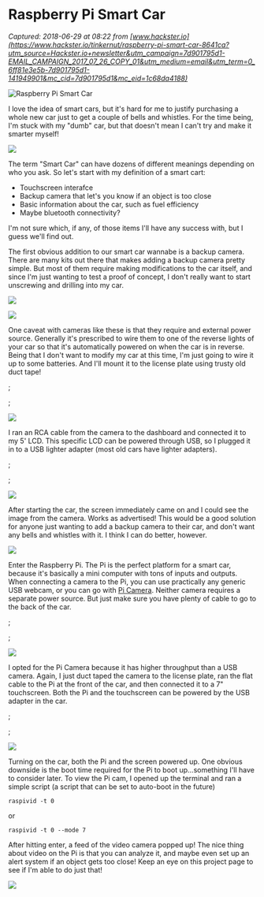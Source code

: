 # Raspberry Pi Smart Car

_Captured: 2018-06-29 at 08:22 from [www.hackster.io](https://www.hackster.io/tinkernut/raspberry-pi-smart-car-8641ca?utm_source=Hackster.io+newsletter&utm_campaign=7d901795d1-EMAIL_CAMPAIGN_2017_07_26_COPY_01&utm_medium=email&utm_term=0_6ff81e3e5b-7d901795d1-141949901&mc_cid=7d901795d1&mc_eid=1c68da4188)_

![Raspberry Pi Smart Car](https://hackster.imgix.net/uploads/attachments/507608/mvi_6389_mp4_00_00_20_05_still001_U35d3qOmSw.jpg?auto=compress%2Cformat&w=900&h=675&fit=min)

I love the idea of smart cars, but it's hard for me to justify purchasing a whole new car just to get a couple of bells and whistles. For the time being, I'm stuck with my "dumb" car, but that doesn't mean I can't try and make it smarter myself!

![](https://hackster.imgix.net/uploads/attachments/507980/tesla_fdCtTrWnKL.jpg?auto=compress%2Cformat&w=680&h=510&fit=max)

The term "Smart Car" can have dozens of different meanings depending on who you ask. So let's start with my definition of a smart cart:

  * Touchscreen interafce
  * Backup camera that let's you know if an object is too close
  * Basic information about the car, such as fuel efficiency
  * Maybe bluetooth connectivity?

I'm not sure which, if any, of those items I'll have any success with, but I guess we'll find out.

The first obvious addition to our smart car wannabe is a backup camera. There are many kits out there that makes adding a backup camera pretty simple. But most of them require making modifications to the car itself, and since I'm just wanting to test a proof of concept, I don't really want to start unscrewing and drilling into my car.

![](https://hackster.imgix.net/uploads/attachments/507988/s-l300_5e6YEtgdXU.jpg?auto=compress%2Cformat&w=680&h=510&fit=max)

![](https://hackster.imgix.net/uploads/attachments/507992/still01_szOukmbq7Q.jpg?auto=compress%2Cformat&w=680&h=510&fit=max)

One caveat with cameras like these is that they require and external power source. Generally it's prescribed to wire them to one of the reverse lights of your car so that it's automatically powered on when the car is in reverse. Being that I don't want to modify my car at this time, I'm just going to wire it up to some batteries. And I'll mount it to the license plate using trusty old duct tape!

;

;

![](https://hackster.imgix.net/uploads/attachments/507999/step02_AfhRywbsJd.jpg?auto=compress%2Cformat&w=680&h=510&fit=max)

I ran an RCA cable from the camera to the dashboard and connected it to my 5' LCD. This specific LCD can be powered through USB, so I plugged it in to a USB lighter adapter (most old cars have lighter adapters).

;

;

![](https://hackster.imgix.net/uploads/attachments/508031/step05_C3Zkuyzifu.jpg?auto=compress%2Cformat&w=680&h=510&fit=max)

After starting the car, the screen immediately came on and I could see the image from the camera. Works as advertised! This would be a good solution for anyone just wanting to add a backup camera to their car, and don't want any bells and whistles with it. I think I can do better, however.

![](https://hackster.imgix.net/uploads/attachments/508032/step06_h3cYvHjvbn.jpg?auto=compress%2Cformat&w=680&h=510&fit=max)

Enter the Raspberry Pi. The Pi is the perfect platform for a smart car, because it's basically a mini computer with tons of inputs and outputs. When connecting a camera to the Pi, you can use practically any generic USB webcam, or you can go with [Pi Camera](https://amzn.to/2MPTM3p). Neither camera requires a separate power source. But just make sure you have plenty of cable to go to the back of the car.

;

;

![](https://hackster.imgix.net/uploads/attachments/508034/step07_xNEJ8Sx5BH.jpg?auto=compress%2Cformat&w=680&h=510&fit=max)

I opted for the Pi Camera because it has higher throughput than a USB camera. Again, I just duct taped the camera to the license plate, ran the flat cable to the Pi at the front of the car, and then connected it to a 7" touchscreen. Both the Pi and the touchscreen can be powered by the USB adapter in the car.

;

;

![](https://hackster.imgix.net/uploads/attachments/508040/step08_Qooal6LnGU.jpg?auto=compress%2Cformat&w=680&h=510&fit=max)

Turning on the car, both the Pi and the screen powered up. One obvious downside is the boot time required for the Pi to boot up...something I'll have to consider later. To view the Pi cam, I opened up the terminal and ran a simple script (a script that can be set to auto-boot in the future)
    
    
    raspivid -t 0
    

or
    
    
    raspivid -t 0 --mode 7
    

After hitting enter, a feed of the video camera popped up! The nice thing about video on the Pi is that you can analyze it, and maybe even set up an alert system if an object gets too close! Keep an eye on this project page to see if I'm able to do just that!

![](https://hackster.imgix.net/uploads/attachments/508047/step14_OCFPHBVsNN.jpg?auto=compress%2Cformat&w=680&h=510&fit=max)
